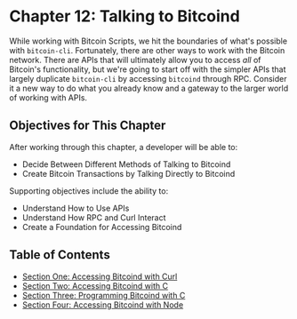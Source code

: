 # Chapter 12: Talking to Bitcoind

While working with Bitcoin Scripts, we hit the boundaries of what's possible with `bitcoin-cli`. Fortunately, there are other ways to work with the Bitcoin network. There are APIs that will ultimately allow you to access _all_ of Bitcoin's functionality, but we're going to start off with the simpler APIs that largely duplicate `bitcoin-cli` by accessing `bitcoind` through RPC. Consider it a new way to do what you already know and a gateway to the larger world of working with APIs.

## Objectives for This Chapter

After working through this chapter, a developer will be able to:

   * Decide Between Different Methods of Talking to Bitcoind
   * Create Bitcoin Transactions by Talking Directly to Bitcoind
   
Supporting objectives include the ability to:

   * Understand How to Use APIs
   * Understand How RPC and Curl Interact
   * Create a Foundation for Accessing Bitcoind 
   
## Table of Contents

  * [Section One: Accessing Bitcoind with Curl](12_1_Accessing_Bitcoind_with_Curl.md)
  * [Section Two: Accessing Bitcoind with C](12_2_Accessing_Bitcoind_with_C.md)
  * [Section Three: Programming Bitcoind with C](12_3_Programming_Bitcoind_with_C.md)
  * [Section Four: Accessing Bitcoind with Node](12_4_Accessing_Bitcoind_with_Node.md) 
